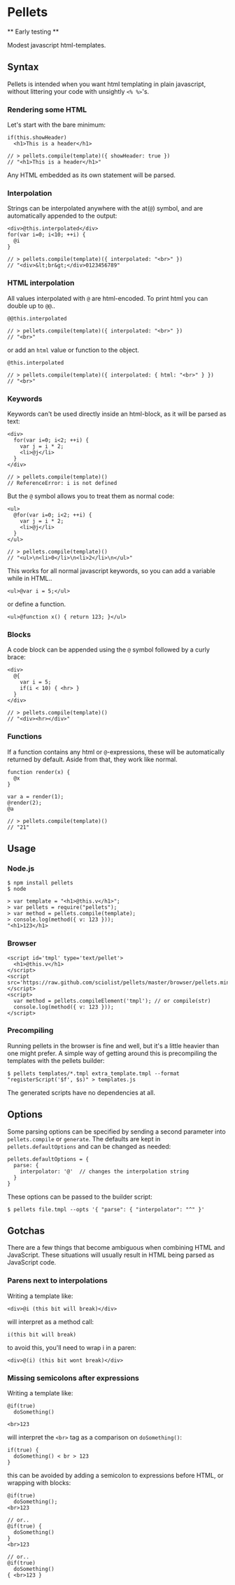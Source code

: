 
Pellets
=======================

** Early testing **

Modest javascript html-templates.

Syntax
-----------------------

Pellets is intended when you want html templating in plain javascript, without littering your code with unsightly `<% %>`'s.

### Rendering some HTML

Let's start with the bare minimum:

    if(this.showHeader)
      <h1>This is a header</h1>

    // > pellets.compile(template)({ showHeader: true })
    // "<h1>This is a header</h1>"

Any HTML embedded as its own statement will be parsed.

### Interpolation

Strings can be interpolated anywhere with the at(`@`) symbol, and are automatically appended to the output:

    <div>@this.interpolated</div>
    for(var i=0; i<10; ++i) {
      @i
    }

    // > pellets.compile(template)({ interpolated: "<br>" })
    // "<div>&lt;br&gt;</div>0123456789"

### HTML interpolation 

All values interpolated with `@` are html-encoded. To print html you can double up to `@@`..

    @@this.interpolated

    // > pellets.compile(template)({ interpolated: "<br>" })
    // "<br>"

or add an `html` value or function to the object.

    @this.interpolated

    // > pellets.compile(template)({ interpolated: { html: "<br>" } })
    // "<br>"

### Keywords

Keywords can't be used directly inside an html-block, as it will be parsed as text:

    <div>
      for(var i=0; i<2; ++i) {
        var j = i * 2;
        <li>@j</li>
      }
    </div>

    // > pellets.compile(template)()
    // ReferenceError: i is not defined


But the `@` symbol allows you to treat them as normal code:

    <ul>
      @for(var i=0; i<2; ++i) {
        var j = i * 2;
        <li>@j</li>
      }
    </ul>
    
    // > pellets.compile(template)()
    // "<ul>\n<li>0</li>\n<li>2</li>\n</ul>"

This works for all normal javascript keywords, so you can add a variable while in HTML..

    <ul>@var i = 5;</ul>

or define a function.

    <ul>@function x() { return 123; }</ul>

### Blocks

A code block can be appended using the `@` symbol followed by a curly brace:

    <div>
      @{
        var i = 5;
        if(i < 10) { <hr> }
      }
    </div>
 
    // > pellets.compile(template)()
    // "<div><hr></div>"

### Functions

If a function contains any html or `@`-expressions, these will be automatically returned by default. Aside from that, they work like normal.

    function render(x) {
      @x
    }

    var a = render(1);
    @render(2);
    @a
 
    // > pellets.compile(template)()
    // "21"

Usage
-----------------------

### Node.js

    $ npm install pellets
    $ node

    > var template = "<h1>@this.v</h1>";
    > var pellets = require("pellets");
    > var method = pellets.compile(template);
    > console.log(method({ v: 123 }));
    "<h1>123</h1>

### Browser

    <script id='tmpl' type='text/pellet'>
      <h1>@this.v</h1>
    </script>
    <script src='https://raw.github.com/sciolist/pellets/master/browser/pellets.min.js'></script>
    <script>
      var method = pellets.compileElement('tmpl'); // or compile(str)
      console.log(method({ v: 123 }));
    </script>

### Precompiling

Running pellets in the browser is fine and well, but it's a little heavier than one might prefer. 
A simple way of getting around this is precompiling the templates with the pellets builder:

    $ pellets templates/*.tmpl extra_template.tmpl --format "registerScript('$f', $s)" > templates.js

The generated scripts have no dependencies at all.

Options
-----------------------

Some parsing options can be specified by sending a second parameter into `pellets.compile` or `generate`.
The defaults are kept in `pellets.defaultOptions` and can be changed as needed:

    pellets.defaultOptions = {
      parse: {
        interpolator: '@'  // changes the interpolation string
      }
    }

These options can be passed to the builder script:

    $ pellets file.tmpl --opts '{ "parse": { "interpolator": "^" }'

Gotchas
-----------------------

There are a few things that become ambiguous when combining HTML and JavaScript. 
These situations will usually result in HTML being parsed as JavaScript code.

### Parens next to interpolations

Writing a template like:

    <div>@i (this bit will break)</div>

will interpret as a method call:

    i(this bit will break)

to avoid this, you'll need to wrap i in a paren:

    <div>@(i) (this bit wont break)</div>

### Missing semicolons after expressions

Writing a template like:

    @if(true)
      doSomething()

    <br>123

will interpret the `<br>` tag as a comparison on `doSomething()`:

    if(true) {
      doSomething() < br > 123
    }

this can be avoided by adding a semicolon to expressions before HTML, or wrapping with blocks:

    @if(true)
      doSomething();
    <br>123

    // or..
    @if(true) {
      doSomething()
    }
    <br>123

    // or..
    @if(true)
      doSomething()
    { <br>123 }



